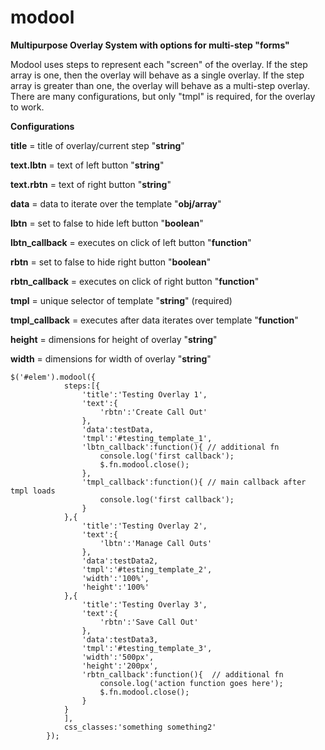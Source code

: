 modool
======

**Multipurpose Overlay System with options for multi-step "forms"**

Modool uses steps to represent each "screen" of the overlay.
If the step array is one, then the overlay will behave as a single overlay.
If the step array is greater than one, the overlay will behave as a multi-step overlay.
There are many configurations, but only "tmpl" is required, for the overlay to work.

**Configurations**

**title** = title of overlay/current step "**string**"

**text.lbtn** = text of left button "**string**"

**text.rbtn** = text of right button "**string**"

**data** = data to iterate over the template "**obj/array**"

**lbtn** = set to false to hide left button "**boolean**"

**lbtn_callback** = executes on click of left button "**function**"

**rbtn** = set to false to hide right button "**boolean**"

**rbtn_callback** = executes on click of right button "**function**"

**tmpl** = unique selector of template "**string**" (required)

**tmpl_callback** = executes after data iterates over template "**function**"

**height** = dimensions for height of overlay "**string**"

**width** = dimensions for width of overlay "**string**"

	$('#elem').modool({
                steps:[{
                    'title':'Testing Overlay 1',
                    'text':{
                        'rbtn':'Create Call Out'
                    },
                    'data':testData,
                    'tmpl':'#testing_template_1',
                    'lbtn_callback':function(){ // additional fn
                        console.log('first callback');
                        $.fn.modool.close();
                    },
                    'tmpl_callback':function(){ // main callback after tmpl loads
                        console.log('first callback');
                    }
                },{
                    'title':'Testing Overlay 2',
                    'text':{
                        'lbtn':'Manage Call Outs'
                    },
                    'data':testData2,
                    'tmpl':'#testing_template_2',
                    'width':'100%',
                    'height':'100%'
                },{
                    'title':'Testing Overlay 3',
                    'text':{
                        'rbtn':'Save Call Out'
                    },
                    'data':testData3,
                    'tmpl':'#testing_template_3',
                    'width':'500px',
                    'height':'200px',
                    'rbtn_callback':function(){  // additional fn
                        console.log('action function goes here');
                        $.fn.modool.close();
                    }
                }
                ],
                css_classes:'something something2'
            });
